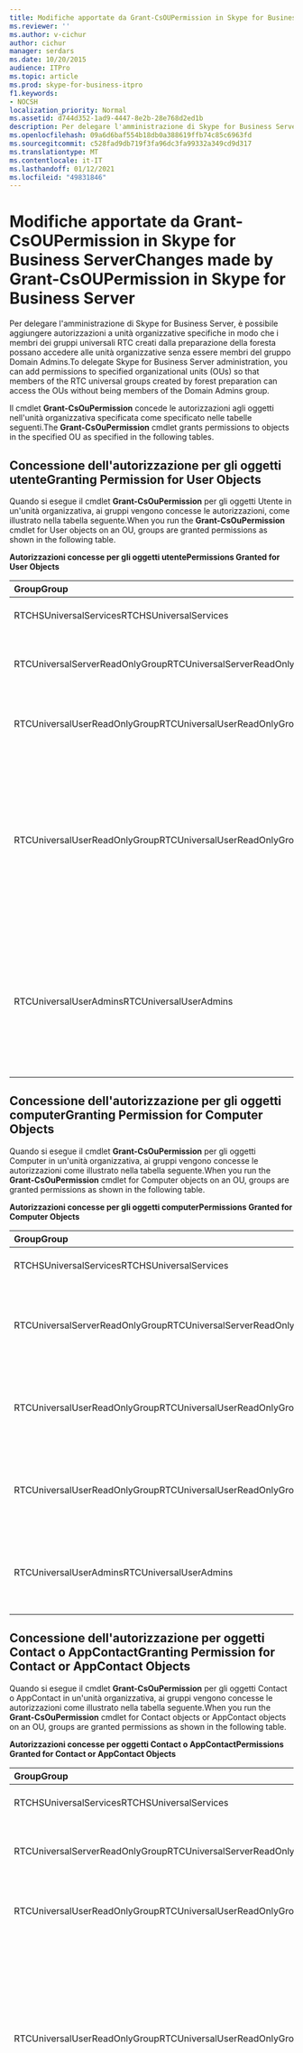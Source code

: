 ```yaml
---
title: Modifiche apportate da Grant-CsOUPermission in Skype for Business Server
ms.reviewer: ''
ms.author: v-cichur
author: cichur
manager: serdars
ms.date: 10/20/2015
audience: ITPro
ms.topic: article
ms.prod: skype-for-business-itpro
f1.keywords:
- NOCSH
localization_priority: Normal
ms.assetid: d744d352-1ad9-4447-8e2b-28e768d2ed1b
description: Per delegare l'amministrazione di Skype for Business Server, è possibile aggiungere autorizzazioni a unità organizzative specifiche in modo che i membri dei gruppi universali RTC creati dalla preparazione della foresta possano accedere alle unità organizzative senza essere membri del gruppo Domain Admins.
ms.openlocfilehash: 09a6d6baf554b18db0a388619ffb74c85c6963fd
ms.sourcegitcommit: c528fad9db719f3fa96dc3fa99332a349cd9d317
ms.translationtype: MT
ms.contentlocale: it-IT
ms.lasthandoff: 01/12/2021
ms.locfileid: "49831846"
---
```

# <a name="changes-made-by-grant-csoupermission-in-skype-for-business-server"></a><span data-ttu-id="3326e-103">Modifiche apportate da Grant-CsOUPermission in Skype for Business Server</span><span class="sxs-lookup"><span data-stu-id="3326e-103">Changes made by Grant-CsOUPermission in Skype for Business Server</span></span>
 
<span data-ttu-id="3326e-104">Per delegare l'amministrazione di Skype for Business Server, è possibile aggiungere autorizzazioni a unità organizzative specifiche in modo che i membri dei gruppi universali RTC creati dalla preparazione della foresta possano accedere alle unità organizzative senza essere membri del gruppo Domain Admins.</span><span class="sxs-lookup"><span data-stu-id="3326e-104">To delegate Skype for Business Server administration, you can add permissions to specified organizational units (OUs) so that members of the RTC universal groups created by forest preparation can access the OUs without being members of the Domain Admins group.</span></span> 
  
<span data-ttu-id="3326e-105">Il cmdlet **Grant-CsOuPermission** concede le autorizzazioni agli oggetti nell'unità organizzativa specificata come specificato nelle tabelle seguenti.</span><span class="sxs-lookup"><span data-stu-id="3326e-105">The **Grant-CsOuPermission** cmdlet grants permissions to objects in the specified OU as specified in the following tables.</span></span>
  
## <a name="granting-permission-for-user-objects"></a><span data-ttu-id="3326e-106">Concessione dell'autorizzazione per gli oggetti utente</span><span class="sxs-lookup"><span data-stu-id="3326e-106">Granting Permission for User Objects</span></span>

<span data-ttu-id="3326e-107">Quando si esegue il cmdlet **Grant-CsOuPermission** per gli oggetti Utente in un'unità organizzativa, ai gruppi vengono concesse le autorizzazioni, come illustrato nella tabella seguente.</span><span class="sxs-lookup"><span data-stu-id="3326e-107">When you run the **Grant-CsOuPermission** cmdlet for User objects on an OU, groups are granted permissions as shown in the following table.</span></span>
  
<span data-ttu-id="3326e-108">**Autorizzazioni concesse per gli oggetti utente**</span><span class="sxs-lookup"><span data-stu-id="3326e-108">**Permissions Granted for User Objects**</span></span>

|<span data-ttu-id="3326e-109">**Group**</span><span class="sxs-lookup"><span data-stu-id="3326e-109">**Group**</span></span>|<span data-ttu-id="3326e-110">**Autorizzazione**</span><span class="sxs-lookup"><span data-stu-id="3326e-110">**Permission**</span></span>|<span data-ttu-id="3326e-111">**Si applica a**</span><span class="sxs-lookup"><span data-stu-id="3326e-111">**Applies to**</span></span>|
|:-----|:-----|:-----|
|<span data-ttu-id="3326e-112">RTCHSUniversalServices</span><span class="sxs-lookup"><span data-stu-id="3326e-112">RTCHSUniversalServices</span></span>  <br/> |<span data-ttu-id="3326e-113">Replica modifiche directory</span><span class="sxs-lookup"><span data-stu-id="3326e-113">Replicating directory changes</span></span>  <br/> |<span data-ttu-id="3326e-114">Solo questo oggetto</span><span class="sxs-lookup"><span data-stu-id="3326e-114">This object only</span></span>  <br/> |
|<span data-ttu-id="3326e-115">RTCUniversalServerReadOnlyGroup</span><span class="sxs-lookup"><span data-stu-id="3326e-115">RTCUniversalServerReadOnlyGroup</span></span>  <br/> |<span data-ttu-id="3326e-116">Elenca contenuto</span><span class="sxs-lookup"><span data-stu-id="3326e-116">List contents</span></span>  <br/> <span data-ttu-id="3326e-117">Leggi tutte le proprietà</span><span class="sxs-lookup"><span data-stu-id="3326e-117">Read all properties</span></span>  <br/> <span data-ttu-id="3326e-118">Autorizzazioni di lettura</span><span class="sxs-lookup"><span data-stu-id="3326e-118">Read permissions</span></span>  <br/> |<span data-ttu-id="3326e-119">Solo questo oggetto</span><span class="sxs-lookup"><span data-stu-id="3326e-119">This object only</span></span>  <br/> |
|<span data-ttu-id="3326e-120">RTCUniversalUserReadOnlyGroup</span><span class="sxs-lookup"><span data-stu-id="3326e-120">RTCUniversalUserReadOnlyGroup</span></span>  <br/> |<span data-ttu-id="3326e-121">Elenca contenuto</span><span class="sxs-lookup"><span data-stu-id="3326e-121">List contents</span></span>  <br/> <span data-ttu-id="3326e-122">Leggi tutte le proprietà</span><span class="sxs-lookup"><span data-stu-id="3326e-122">Read all properties</span></span>  <br/> <span data-ttu-id="3326e-123">Autorizzazioni di lettura</span><span class="sxs-lookup"><span data-stu-id="3326e-123">Read permissions</span></span>  <br/> |<span data-ttu-id="3326e-124">Solo questo oggetto</span><span class="sxs-lookup"><span data-stu-id="3326e-124">This object only</span></span>  <br/> |
|<span data-ttu-id="3326e-125">RTCUniversalUserReadOnlyGroup</span><span class="sxs-lookup"><span data-stu-id="3326e-125">RTCUniversalUserReadOnlyGroup</span></span>  <br/> |<span data-ttu-id="3326e-126">Read RTCUserSearchPropertySet</span><span class="sxs-lookup"><span data-stu-id="3326e-126">Read RTCUserSearchPropertySet</span></span>  <br/> <span data-ttu-id="3326e-127">Read RTCUserProvisioningPropertySet</span><span class="sxs-lookup"><span data-stu-id="3326e-127">Read RTCUserProvisioningPropertySet</span></span>  <br/> <span data-ttu-id="3326e-128">Read RTCPropertySet</span><span class="sxs-lookup"><span data-stu-id="3326e-128">Read RTCPropertySet</span></span>  <br/> <span data-ttu-id="3326e-129">Lettura Public-Information</span><span class="sxs-lookup"><span data-stu-id="3326e-129">Read Public-Information</span></span>  <br/> <span data-ttu-id="3326e-130">Lettura General-Information</span><span class="sxs-lookup"><span data-stu-id="3326e-130">Read General-Information</span></span>  <br/> <span data-ttu-id="3326e-131">Leggere User-Account-Restrictions</span><span class="sxs-lookup"><span data-stu-id="3326e-131">Read User-Account-Restrictions</span></span>  <br/> |<span data-ttu-id="3326e-132">Oggetti Utente discendenti</span><span class="sxs-lookup"><span data-stu-id="3326e-132">Descendant User objects</span></span>  <br/> |
|<span data-ttu-id="3326e-133">RTCUniversalUserAdmins</span><span class="sxs-lookup"><span data-stu-id="3326e-133">RTCUniversalUserAdmins</span></span>  <br/> |<span data-ttu-id="3326e-134">Write RTCUserSearchPropertySet</span><span class="sxs-lookup"><span data-stu-id="3326e-134">Write RTCUserSearchPropertySet</span></span>  <br/> <span data-ttu-id="3326e-135">Scrivere msExchUCVoiceMailSettings</span><span class="sxs-lookup"><span data-stu-id="3326e-135">Write msExchUCVoiceMailSettings</span></span>  <br/> <span data-ttu-id="3326e-136">Write RTCUserProvisioningPropertySet</span><span class="sxs-lookup"><span data-stu-id="3326e-136">Write RTCUserProvisioningPropertySet</span></span>  <br/> <span data-ttu-id="3326e-137">Write RTCPropertySet</span><span class="sxs-lookup"><span data-stu-id="3326e-137">Write RTCPropertySet</span></span>  <br/> <span data-ttu-id="3326e-138">Scrittura proxyAddresses</span><span class="sxs-lookup"><span data-stu-id="3326e-138">Write proxyAddresses</span></span>  <br/> |<span data-ttu-id="3326e-139">Oggetti Utente discendenti</span><span class="sxs-lookup"><span data-stu-id="3326e-139">Descendant User objects</span></span>  <br/> |
   
## <a name="granting-permission-for-computer-objects"></a><span data-ttu-id="3326e-140">Concessione dell'autorizzazione per gli oggetti computer</span><span class="sxs-lookup"><span data-stu-id="3326e-140">Granting Permission for Computer Objects</span></span>

<span data-ttu-id="3326e-141">Quando si esegue il cmdlet **Grant-CsOuPermission** per gli oggetti Computer in un'unità organizzativa, ai gruppi vengono concesse le autorizzazioni come illustrato nella tabella seguente.</span><span class="sxs-lookup"><span data-stu-id="3326e-141">When you run the **Grant-CsOuPermission** cmdlet for Computer objects on an OU, groups are granted permissions as shown in the following table.</span></span>
  
<span data-ttu-id="3326e-142">**Autorizzazioni concesse per gli oggetti computer**</span><span class="sxs-lookup"><span data-stu-id="3326e-142">**Permissions Granted for Computer Objects**</span></span>

|<span data-ttu-id="3326e-143">**Group**</span><span class="sxs-lookup"><span data-stu-id="3326e-143">**Group**</span></span>|<span data-ttu-id="3326e-144">**Autorizzazione**</span><span class="sxs-lookup"><span data-stu-id="3326e-144">**Permission**</span></span>|<span data-ttu-id="3326e-145">**Si applica a**</span><span class="sxs-lookup"><span data-stu-id="3326e-145">**Applies to**</span></span>|
|:-----|:-----|:-----|
|<span data-ttu-id="3326e-146">RTCHSUniversalServices</span><span class="sxs-lookup"><span data-stu-id="3326e-146">RTCHSUniversalServices</span></span>  <br/> |<span data-ttu-id="3326e-147">Replica modifiche directory</span><span class="sxs-lookup"><span data-stu-id="3326e-147">Replicating directory changes</span></span>  <br/> |<span data-ttu-id="3326e-148">Solo questo oggetto</span><span class="sxs-lookup"><span data-stu-id="3326e-148">This object only</span></span>  <br/> |
|<span data-ttu-id="3326e-149">RTCUniversalServerReadOnlyGroup</span><span class="sxs-lookup"><span data-stu-id="3326e-149">RTCUniversalServerReadOnlyGroup</span></span>  <br/> |<span data-ttu-id="3326e-150">Elenca contenuto</span><span class="sxs-lookup"><span data-stu-id="3326e-150">List contents</span></span>  <br/> <span data-ttu-id="3326e-151">Leggi tutte le proprietà</span><span class="sxs-lookup"><span data-stu-id="3326e-151">Read all properties</span></span>  <br/> <span data-ttu-id="3326e-152">Autorizzazioni di lettura</span><span class="sxs-lookup"><span data-stu-id="3326e-152">Read permissions</span></span>  <br/> |<span data-ttu-id="3326e-153">Solo questo oggetto</span><span class="sxs-lookup"><span data-stu-id="3326e-153">This object only</span></span>  <br/> |
|<span data-ttu-id="3326e-154">RTCUniversalUserReadOnlyGroup</span><span class="sxs-lookup"><span data-stu-id="3326e-154">RTCUniversalUserReadOnlyGroup</span></span>  <br/> |<span data-ttu-id="3326e-155">Elenca contenuto</span><span class="sxs-lookup"><span data-stu-id="3326e-155">List contents</span></span>  <br/> <span data-ttu-id="3326e-156">Leggi tutte le proprietà</span><span class="sxs-lookup"><span data-stu-id="3326e-156">Read all properties</span></span>  <br/> <span data-ttu-id="3326e-157">Autorizzazioni di lettura</span><span class="sxs-lookup"><span data-stu-id="3326e-157">Read permissions</span></span>  <br/> |<span data-ttu-id="3326e-158">Solo questo oggetto</span><span class="sxs-lookup"><span data-stu-id="3326e-158">This object only</span></span>  <br/> |
|<span data-ttu-id="3326e-159">RTCUniversalUserReadOnlyGroup</span><span class="sxs-lookup"><span data-stu-id="3326e-159">RTCUniversalUserReadOnlyGroup</span></span>  <br/> |<span data-ttu-id="3326e-160">Lettura Public-Information</span><span class="sxs-lookup"><span data-stu-id="3326e-160">Read Public-Information</span></span>  <br/> <span data-ttu-id="3326e-161">Read Validated-DNS-Host-Name</span><span class="sxs-lookup"><span data-stu-id="3326e-161">Read Validated-DNS-Host-Name</span></span>  <br/> |<span data-ttu-id="3326e-162">Oggetti Computer discendenti</span><span class="sxs-lookup"><span data-stu-id="3326e-162">Descendant Computer objects</span></span>  <br/> |
|<span data-ttu-id="3326e-163">RTCUniversalUserAdmins</span><span class="sxs-lookup"><span data-stu-id="3326e-163">RTCUniversalUserAdmins</span></span>  <br/> |<span data-ttu-id="3326e-164">Lettura Public-Information</span><span class="sxs-lookup"><span data-stu-id="3326e-164">Read Public-Information</span></span>  <br/> <span data-ttu-id="3326e-165">Read Validated-DNS-Host-Name</span><span class="sxs-lookup"><span data-stu-id="3326e-165">Read Validated-DNS-Host-Name</span></span>  <br/> |<span data-ttu-id="3326e-166">Oggetti Computer discendenti</span><span class="sxs-lookup"><span data-stu-id="3326e-166">Descendant Computer objects</span></span>  <br/> |
   
## <a name="granting-permission-for-contact-or-appcontact-objects"></a><span data-ttu-id="3326e-167">Concessione dell'autorizzazione per oggetti Contact o AppContact</span><span class="sxs-lookup"><span data-stu-id="3326e-167">Granting Permission for Contact or AppContact Objects</span></span>

<span data-ttu-id="3326e-168">Quando si esegue il cmdlet **Grant-CsOuPermission** per gli oggetti Contact o AppContact in un'unità organizzativa, ai gruppi vengono concesse le autorizzazioni come illustrato nella tabella seguente.</span><span class="sxs-lookup"><span data-stu-id="3326e-168">When you run the **Grant-CsOuPermission** cmdlet for Contact objects or AppContact objects on an OU, groups are granted permissions as shown in the following table.</span></span>
  
<span data-ttu-id="3326e-169">**Autorizzazioni concesse per oggetti Contact o AppContact**</span><span class="sxs-lookup"><span data-stu-id="3326e-169">**Permissions Granted for Contact or AppContact Objects**</span></span>

|<span data-ttu-id="3326e-170">**Group**</span><span class="sxs-lookup"><span data-stu-id="3326e-170">**Group**</span></span>|<span data-ttu-id="3326e-171">**Autorizzazione**</span><span class="sxs-lookup"><span data-stu-id="3326e-171">**Permission**</span></span>|<span data-ttu-id="3326e-172">**Si applica a**</span><span class="sxs-lookup"><span data-stu-id="3326e-172">**Applies to**</span></span>|
|:-----|:-----|:-----|
|<span data-ttu-id="3326e-173">RTCHSUniversalServices</span><span class="sxs-lookup"><span data-stu-id="3326e-173">RTCHSUniversalServices</span></span>  <br/> |<span data-ttu-id="3326e-174">Replica modifiche directory</span><span class="sxs-lookup"><span data-stu-id="3326e-174">Replicating directory changes</span></span>  <br/> |<span data-ttu-id="3326e-175">Solo questo oggetto</span><span class="sxs-lookup"><span data-stu-id="3326e-175">This object only</span></span>  <br/> |
|<span data-ttu-id="3326e-176">RTCUniversalServerReadOnlyGroup</span><span class="sxs-lookup"><span data-stu-id="3326e-176">RTCUniversalServerReadOnlyGroup</span></span>  <br/> |<span data-ttu-id="3326e-177">Elenca contenuto</span><span class="sxs-lookup"><span data-stu-id="3326e-177">List contents</span></span>  <br/> <span data-ttu-id="3326e-178">Leggi tutte le proprietà</span><span class="sxs-lookup"><span data-stu-id="3326e-178">Read all properties</span></span>  <br/> <span data-ttu-id="3326e-179">Autorizzazioni di lettura</span><span class="sxs-lookup"><span data-stu-id="3326e-179">Read permissions</span></span>  <br/> |<span data-ttu-id="3326e-180">Solo questo oggetto</span><span class="sxs-lookup"><span data-stu-id="3326e-180">This object only</span></span>  <br/> |
|<span data-ttu-id="3326e-181">RTCUniversalUserReadOnlyGroup</span><span class="sxs-lookup"><span data-stu-id="3326e-181">RTCUniversalUserReadOnlyGroup</span></span>  <br/> |<span data-ttu-id="3326e-182">Elenca contenuto</span><span class="sxs-lookup"><span data-stu-id="3326e-182">List contents</span></span>  <br/> <span data-ttu-id="3326e-183">Leggi tutte le proprietà</span><span class="sxs-lookup"><span data-stu-id="3326e-183">Read all properties</span></span>  <br/> <span data-ttu-id="3326e-184">Autorizzazioni di lettura</span><span class="sxs-lookup"><span data-stu-id="3326e-184">Read permissions</span></span>  <br/> |<span data-ttu-id="3326e-185">Solo questo oggetto</span><span class="sxs-lookup"><span data-stu-id="3326e-185">This object only</span></span>  <br/> |
|<span data-ttu-id="3326e-186">RTCUniversalUserReadOnlyGroup</span><span class="sxs-lookup"><span data-stu-id="3326e-186">RTCUniversalUserReadOnlyGroup</span></span>  <br/> |<span data-ttu-id="3326e-187">Read RTCUserSearchPropertySet</span><span class="sxs-lookup"><span data-stu-id="3326e-187">Read RTCUserSearchPropertySet</span></span>  <br/> <span data-ttu-id="3326e-188">Read RTCUserProvisioningPropertySet</span><span class="sxs-lookup"><span data-stu-id="3326e-188">Read RTCUserProvisioningPropertySet</span></span>  <br/> <span data-ttu-id="3326e-189">Read RTCPropertySet</span><span class="sxs-lookup"><span data-stu-id="3326e-189">Read RTCPropertySet</span></span>  <br/> <span data-ttu-id="3326e-190">Lettura Public-Information</span><span class="sxs-lookup"><span data-stu-id="3326e-190">Read Public-Information</span></span>  <br/> <span data-ttu-id="3326e-191">Lettura General-Information</span><span class="sxs-lookup"><span data-stu-id="3326e-191">Read General-Information</span></span>  <br/> <span data-ttu-id="3326e-192">Lettura Personal-Information</span><span class="sxs-lookup"><span data-stu-id="3326e-192">Read Personal-Information</span></span>  <br/> <span data-ttu-id="3326e-193">Leggere User-Account-Restrictions</span><span class="sxs-lookup"><span data-stu-id="3326e-193">Read User-Account-Restrictions</span></span>  <br/> |<span data-ttu-id="3326e-194">Oggetti Contact discendenti</span><span class="sxs-lookup"><span data-stu-id="3326e-194">Descendant Contact objects</span></span>  <br/> |
|<span data-ttu-id="3326e-195">RTCUniversalUserAdmins</span><span class="sxs-lookup"><span data-stu-id="3326e-195">RTCUniversalUserAdmins</span></span>  <br/> |<span data-ttu-id="3326e-196">Write RTCUserSearchPropertySet</span><span class="sxs-lookup"><span data-stu-id="3326e-196">Write RTCUserSearchPropertySet</span></span>  <br/> <span data-ttu-id="3326e-197">Write otherIpPhone</span><span class="sxs-lookup"><span data-stu-id="3326e-197">Write otherIpPhone</span></span>  <br/> <span data-ttu-id="3326e-198">Write displayName</span><span class="sxs-lookup"><span data-stu-id="3326e-198">Write displayName</span></span>  <br/> <span data-ttu-id="3326e-199">Descrizione scrittura</span><span class="sxs-lookup"><span data-stu-id="3326e-199">Write description</span></span>  <br/> <span data-ttu-id="3326e-200">Write telephoneNumber</span><span class="sxs-lookup"><span data-stu-id="3326e-200">Write telephoneNumber</span></span>  <br/> <span data-ttu-id="3326e-201">Scrivere msExchUCVoiceMailSettings</span><span class="sxs-lookup"><span data-stu-id="3326e-201">Write msExchUCVoiceMailSettings</span></span>  <br/> <span data-ttu-id="3326e-202">Write RTCUserProvisioningPropertySet</span><span class="sxs-lookup"><span data-stu-id="3326e-202">Write RTCUserProvisioningPropertySet</span></span>  <br/> <span data-ttu-id="3326e-203">Write RTCPropertySet</span><span class="sxs-lookup"><span data-stu-id="3326e-203">Write RTCPropertySet</span></span>  <br/> <span data-ttu-id="3326e-204">Scrittura proxyAddresses</span><span class="sxs-lookup"><span data-stu-id="3326e-204">Write proxyAddresses</span></span>  <br/> |<span data-ttu-id="3326e-205">Oggetti Contact discendenti</span><span class="sxs-lookup"><span data-stu-id="3326e-205">Descendant Contact objects</span></span>  <br/> |
   
## <a name="granting-permission-for-device-objects"></a><span data-ttu-id="3326e-206">Concessione dell'autorizzazione per gli oggetti dispositivo</span><span class="sxs-lookup"><span data-stu-id="3326e-206">Granting Permission for Device Objects</span></span>

<span data-ttu-id="3326e-207">Quando si esegue il cmdlet **Grant-CsOuPermission** per gli oggetti dispositivo in un'unità organizzativa, ai gruppi vengono concesse le autorizzazioni, come illustrato nella tabella seguente.</span><span class="sxs-lookup"><span data-stu-id="3326e-207">When you run the **Grant-CsOuPermission** cmdlet for Device objects on an OU, groups are granted permissions as shown in the following table.</span></span>
  
<span data-ttu-id="3326e-208">**Autorizzazioni concesse per gli oggetti dispositivo**</span><span class="sxs-lookup"><span data-stu-id="3326e-208">**Permissions Granted for Device Objects**</span></span>

|<span data-ttu-id="3326e-209">**Group**</span><span class="sxs-lookup"><span data-stu-id="3326e-209">**Group**</span></span>|<span data-ttu-id="3326e-210">**Autorizzazione**</span><span class="sxs-lookup"><span data-stu-id="3326e-210">**Permission**</span></span>|<span data-ttu-id="3326e-211">**Si applica a**</span><span class="sxs-lookup"><span data-stu-id="3326e-211">**Applies to**</span></span>|
|:-----|:-----|:-----|
|<span data-ttu-id="3326e-212">RTCHSUniversalServices</span><span class="sxs-lookup"><span data-stu-id="3326e-212">RTCHSUniversalServices</span></span>  <br/> |<span data-ttu-id="3326e-213">Replica modifiche directory</span><span class="sxs-lookup"><span data-stu-id="3326e-213">Replicating directory changes</span></span>  <br/> |<span data-ttu-id="3326e-214">Solo questo oggetto</span><span class="sxs-lookup"><span data-stu-id="3326e-214">This object only</span></span>  <br/> |
|<span data-ttu-id="3326e-215">RTCUniversalServerReadOnlyGroup</span><span class="sxs-lookup"><span data-stu-id="3326e-215">RTCUniversalServerReadOnlyGroup</span></span>  <br/> |<span data-ttu-id="3326e-216">Elenca contenuto</span><span class="sxs-lookup"><span data-stu-id="3326e-216">List contents</span></span>  <br/> <span data-ttu-id="3326e-217">Leggi tutte le proprietà</span><span class="sxs-lookup"><span data-stu-id="3326e-217">Read all properties</span></span>  <br/> <span data-ttu-id="3326e-218">Autorizzazioni di lettura</span><span class="sxs-lookup"><span data-stu-id="3326e-218">Read permissions</span></span>  <br/> |<span data-ttu-id="3326e-219">Solo questo oggetto</span><span class="sxs-lookup"><span data-stu-id="3326e-219">This object only</span></span>  <br/> |
|<span data-ttu-id="3326e-220">RTCUniversalUserReadOnlyGroup</span><span class="sxs-lookup"><span data-stu-id="3326e-220">RTCUniversalUserReadOnlyGroup</span></span>  <br/> |<span data-ttu-id="3326e-221">Elenca contenuto</span><span class="sxs-lookup"><span data-stu-id="3326e-221">List contents</span></span>  <br/> <span data-ttu-id="3326e-222">Leggi tutte le proprietà</span><span class="sxs-lookup"><span data-stu-id="3326e-222">Read all properties</span></span>  <br/> <span data-ttu-id="3326e-223">Autorizzazioni di lettura</span><span class="sxs-lookup"><span data-stu-id="3326e-223">Read permissions</span></span>  <br/> |<span data-ttu-id="3326e-224">Solo questo oggetto</span><span class="sxs-lookup"><span data-stu-id="3326e-224">This object only</span></span>  <br/> |
|<span data-ttu-id="3326e-225">RTCUniversalUserReadOnlyGroup</span><span class="sxs-lookup"><span data-stu-id="3326e-225">RTCUniversalUserReadOnlyGroup</span></span>  <br/> |<span data-ttu-id="3326e-226">Read RTCUserSearchPropertySet</span><span class="sxs-lookup"><span data-stu-id="3326e-226">Read RTCUserSearchPropertySet</span></span>  <br/> <span data-ttu-id="3326e-227">Read RTCUserProvisioningPropertySet</span><span class="sxs-lookup"><span data-stu-id="3326e-227">Read RTCUserProvisioningPropertySet</span></span>  <br/> <span data-ttu-id="3326e-228">Read RTCPropertySet</span><span class="sxs-lookup"><span data-stu-id="3326e-228">Read RTCPropertySet</span></span>  <br/> <span data-ttu-id="3326e-229">Lettura Public-Information</span><span class="sxs-lookup"><span data-stu-id="3326e-229">Read Public-Information</span></span>  <br/> <span data-ttu-id="3326e-230">Lettura Personal-Information</span><span class="sxs-lookup"><span data-stu-id="3326e-230">Read Personal-Information</span></span>  <br/> <span data-ttu-id="3326e-231">Lettura General-Information</span><span class="sxs-lookup"><span data-stu-id="3326e-231">Read General-Information</span></span>  <br/> <span data-ttu-id="3326e-232">Leggere User-Account-Restrictions</span><span class="sxs-lookup"><span data-stu-id="3326e-232">Read User-Account-Restrictions</span></span>  <br/> |<span data-ttu-id="3326e-233">Oggetti Contact discendenti</span><span class="sxs-lookup"><span data-stu-id="3326e-233">Descendant Contact objects</span></span>  <br/> |
|<span data-ttu-id="3326e-234">RTCUniversalUserAdmins</span><span class="sxs-lookup"><span data-stu-id="3326e-234">RTCUniversalUserAdmins</span></span>  <br/> |<span data-ttu-id="3326e-235">Crea elemento figlio</span><span class="sxs-lookup"><span data-stu-id="3326e-235">Create child</span></span>  <br/> <span data-ttu-id="3326e-236">Elimina elemento figlio</span><span class="sxs-lookup"><span data-stu-id="3326e-236">Delete child</span></span>  <br/> <span data-ttu-id="3326e-237">Elimina albero</span><span class="sxs-lookup"><span data-stu-id="3326e-237">Delete tree</span></span>  <br/> |<span data-ttu-id="3326e-238">Contatto</span><span class="sxs-lookup"><span data-stu-id="3326e-238">Contact</span></span>  <br/> |
|<span data-ttu-id="3326e-239">RTCUniversalUserAdmins</span><span class="sxs-lookup"><span data-stu-id="3326e-239">RTCUniversalUserAdmins</span></span>  <br/> |<span data-ttu-id="3326e-240">Write displayName</span><span class="sxs-lookup"><span data-stu-id="3326e-240">Write displayName</span></span>  <br/> <span data-ttu-id="3326e-241">Descrizione scrittura</span><span class="sxs-lookup"><span data-stu-id="3326e-241">Write description</span></span>  <br/> <span data-ttu-id="3326e-242">Write telephoneNumber</span><span class="sxs-lookup"><span data-stu-id="3326e-242">Write telephoneNumber</span></span>  <br/> |<span data-ttu-id="3326e-243">Oggetti Utente discendenti</span><span class="sxs-lookup"><span data-stu-id="3326e-243">Descendant User objects</span></span>  <br/> |
|<span data-ttu-id="3326e-244">RTCUniversalUserAdmins</span><span class="sxs-lookup"><span data-stu-id="3326e-244">RTCUniversalUserAdmins</span></span>  <br/> |<span data-ttu-id="3326e-245">Write RTCUserSearchPropertySet</span><span class="sxs-lookup"><span data-stu-id="3326e-245">Write RTCUserSearchPropertySet</span></span>  <br/> <span data-ttu-id="3326e-246">Write otherIpPhone</span><span class="sxs-lookup"><span data-stu-id="3326e-246">Write otherIpPhone</span></span>  <br/> <span data-ttu-id="3326e-247">Write displayName</span><span class="sxs-lookup"><span data-stu-id="3326e-247">Write displayName</span></span>  <br/> <span data-ttu-id="3326e-248">Descrizione scrittura</span><span class="sxs-lookup"><span data-stu-id="3326e-248">Write description</span></span>  <br/> <span data-ttu-id="3326e-249">Write telephoneNumber</span><span class="sxs-lookup"><span data-stu-id="3326e-249">Write telephoneNumber</span></span>  <br/> <span data-ttu-id="3326e-250">Scrivere msExchUCVoiceMailSettings</span><span class="sxs-lookup"><span data-stu-id="3326e-250">Write msExchUCVoiceMailSettings</span></span>  <br/> <span data-ttu-id="3326e-251">Write RTCUserProvisioningPropertySet</span><span class="sxs-lookup"><span data-stu-id="3326e-251">Write RTCUserProvisioningPropertySet</span></span>  <br/> <span data-ttu-id="3326e-252">Write RTCPropertySet</span><span class="sxs-lookup"><span data-stu-id="3326e-252">Write RTCPropertySet</span></span>  <br/> <span data-ttu-id="3326e-253">Scrittura proxyAddresses</span><span class="sxs-lookup"><span data-stu-id="3326e-253">Write proxyAddresses</span></span>  <br/> |<span data-ttu-id="3326e-254">Oggetti Contact discendenti</span><span class="sxs-lookup"><span data-stu-id="3326e-254">Descendant Contact objects</span></span>  <br/> |
   
## <a name="granting-permission-for-inetorgperson-objects"></a><span data-ttu-id="3326e-255">Concessione dell'autorizzazione per gli oggetti InetOrgPerson</span><span class="sxs-lookup"><span data-stu-id="3326e-255">Granting Permission for InetOrgPerson Objects</span></span>

<span data-ttu-id="3326e-256">Quando si esegue il cmdlet **Grant-CsOuPermission** per gli oggetti InetOrgPerson in un'unità organizzativa, ai gruppi vengono concesse le autorizzazioni come illustrato nella tabella seguente.</span><span class="sxs-lookup"><span data-stu-id="3326e-256">When you run the **Grant-CsOuPermission** cmdlet for InetOrgPerson objects on an OU, groups are granted permissions as shown in the following table.</span></span>
  
<span data-ttu-id="3326e-257">**Autorizzazioni concesse per gli oggetti InetOrgPerson**</span><span class="sxs-lookup"><span data-stu-id="3326e-257">**Permissions Granted for InetOrgPerson Objects**</span></span>

|<span data-ttu-id="3326e-258">**Group**</span><span class="sxs-lookup"><span data-stu-id="3326e-258">**Group**</span></span>|<span data-ttu-id="3326e-259">**Autorizzazione**</span><span class="sxs-lookup"><span data-stu-id="3326e-259">**Permission**</span></span>|<span data-ttu-id="3326e-260">**Si applica a**</span><span class="sxs-lookup"><span data-stu-id="3326e-260">**Applies to**</span></span>|
|:-----|:-----|:-----|
|<span data-ttu-id="3326e-261">RTCHSUniversalServices</span><span class="sxs-lookup"><span data-stu-id="3326e-261">RTCHSUniversalServices</span></span>  <br/> |<span data-ttu-id="3326e-262">Replica modifiche directory</span><span class="sxs-lookup"><span data-stu-id="3326e-262">Replicating directory changes</span></span>  <br/> |<span data-ttu-id="3326e-263">Solo questo oggetto</span><span class="sxs-lookup"><span data-stu-id="3326e-263">This object only</span></span>  <br/> |
|<span data-ttu-id="3326e-264">RTCUniversalServerReadOnlyGroup</span><span class="sxs-lookup"><span data-stu-id="3326e-264">RTCUniversalServerReadOnlyGroup</span></span>  <br/> |<span data-ttu-id="3326e-265">Elenca contenuto</span><span class="sxs-lookup"><span data-stu-id="3326e-265">List contents</span></span>  <br/> <span data-ttu-id="3326e-266">Leggi tutte le proprietà</span><span class="sxs-lookup"><span data-stu-id="3326e-266">Read all properties</span></span>  <br/> <span data-ttu-id="3326e-267">Autorizzazioni di lettura</span><span class="sxs-lookup"><span data-stu-id="3326e-267">Read permissions</span></span>  <br/> |<span data-ttu-id="3326e-268">Solo questo oggetto</span><span class="sxs-lookup"><span data-stu-id="3326e-268">This object only</span></span>  <br/> |
|<span data-ttu-id="3326e-269">RTCUniversalUserReadOnlyGroup</span><span class="sxs-lookup"><span data-stu-id="3326e-269">RTCUniversalUserReadOnlyGroup</span></span>  <br/> |<span data-ttu-id="3326e-270">Elenca contenuto</span><span class="sxs-lookup"><span data-stu-id="3326e-270">List contents</span></span>  <br/> <span data-ttu-id="3326e-271">Leggi tutte le proprietà</span><span class="sxs-lookup"><span data-stu-id="3326e-271">Read all properties</span></span>  <br/> <span data-ttu-id="3326e-272">Autorizzazioni di lettura</span><span class="sxs-lookup"><span data-stu-id="3326e-272">Read permissions</span></span>  <br/> |<span data-ttu-id="3326e-273">Solo questo oggetto</span><span class="sxs-lookup"><span data-stu-id="3326e-273">This object only</span></span>  <br/> |
|<span data-ttu-id="3326e-274">RTCUniversalUserReadOnlyGroup</span><span class="sxs-lookup"><span data-stu-id="3326e-274">RTCUniversalUserReadOnlyGroup</span></span>  <br/> |<span data-ttu-id="3326e-275">Read RTCUserSearchPropertySet</span><span class="sxs-lookup"><span data-stu-id="3326e-275">Read RTCUserSearchPropertySet</span></span>  <br/> <span data-ttu-id="3326e-276">Read RTCUserProvisioningPropertySet</span><span class="sxs-lookup"><span data-stu-id="3326e-276">Read RTCUserProvisioningPropertySet</span></span>  <br/> <span data-ttu-id="3326e-277">Read RTCPropertySet</span><span class="sxs-lookup"><span data-stu-id="3326e-277">Read RTCPropertySet</span></span>  <br/> <span data-ttu-id="3326e-278">Lettura Personal-Information</span><span class="sxs-lookup"><span data-stu-id="3326e-278">Read Personal-Information</span></span>  <br/> <span data-ttu-id="3326e-279">Lettura Public-Information</span><span class="sxs-lookup"><span data-stu-id="3326e-279">Read Public-Information</span></span>  <br/> <span data-ttu-id="3326e-280">Lettura General-Information</span><span class="sxs-lookup"><span data-stu-id="3326e-280">Read General-Information</span></span>  <br/> <span data-ttu-id="3326e-281">Leggere User-Account-Restrictions</span><span class="sxs-lookup"><span data-stu-id="3326e-281">Read User-Account-Restrictions</span></span>  <br/> |<span data-ttu-id="3326e-282">Oggetti inetOrgPerson discendenti</span><span class="sxs-lookup"><span data-stu-id="3326e-282">Descendant inetOrgPerson objects</span></span>  <br/> |
|<span data-ttu-id="3326e-283">RTCUniversalUserAdmins</span><span class="sxs-lookup"><span data-stu-id="3326e-283">RTCUniversalUserAdmins</span></span>  <br/> |<span data-ttu-id="3326e-284">Write RTCUserSearchPropertySet</span><span class="sxs-lookup"><span data-stu-id="3326e-284">Write RTCUserSearchPropertySet</span></span>  <br/> <span data-ttu-id="3326e-285">Write RTCUserProvisioningPropertySet</span><span class="sxs-lookup"><span data-stu-id="3326e-285">Write RTCUserProvisioningPropertySet</span></span>  <br/> <span data-ttu-id="3326e-286">Write RTCPropertySet</span><span class="sxs-lookup"><span data-stu-id="3326e-286">Write RTCPropertySet</span></span>  <br/> <span data-ttu-id="3326e-287">Scrittura proxyAddresses</span><span class="sxs-lookup"><span data-stu-id="3326e-287">Write proxyAddresses</span></span>  <br/> |<span data-ttu-id="3326e-288">Oggetti inetOrgPerson discendenti</span><span class="sxs-lookup"><span data-stu-id="3326e-288">Descendant inetOrgPerson objects</span></span>  <br/> |
   

